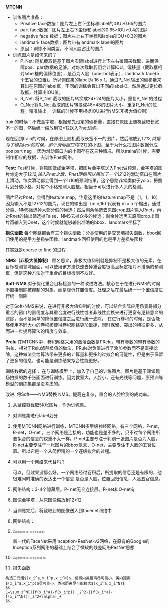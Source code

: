 **MTCNN**

* 训练图片准备：
  * Positive face数据：图片左上右下坐标和label的IOU>0.65的图片
  * part face数据：图片左上右下坐标和label的0.65>IOU>0.4的图片
  * negative face 数据：图片左上右下坐标和lable的IOU<0.3的图片
  * landmark face数据：图片带有landmark label的图片
  * 原因：训练不同类型，不同人脸占比的图片
* 训练图片是如何来的？
  * P_Net: 随机截取是基于图片实际label进行上下左右微调来截取，进而保障pos、part数据的足够。对每次截取我们会计算IOU，偏移量（截取框相对label框的偏移位置），是否为人脸（one-hot表示），landmark face(5个五官的位置)。所以训练集的label为 16 x 1。通过P_Net输出的偏移量来算出在原图的label框，不同的训练会算出不同的label框。然后通过定位截取框，并算出IOU值。
  * R_Net: 将P_Net 截取的图片转换成24*24的图片大小，重复P_Net的过程
  * O_Net:将R_Net 截取的图片转换成48*48的图片大小，重复R_Net的过程。精准输出。
  训练的时候不用根据IOU进行NMS(非极大值抑制)

train的时候：不做金字塔，根据预先设定的偏移量，直接在原图上随机截取长宽不一的图，然后统一缩放到12*12送入Pnet训练。


现在回到train的时候，在原图上随机截取长宽不一的图片，然后缩放到12*12,就是为了模拟test的时候，那个滑动窗口内12*12的小图。至于为什么把图片数据分成pos part nag ，因为滑动窗口内的小图存在这三种情况，所以train的时候，需要制作相应的数据，去训练Pnet网络。

**Test:**
Test时候，将原图做成金字塔，把图片金字塔送入Pnet做预测，金字塔的图片肯定大于12*12,输入Pnet之后，Pnet网络可以相当于一个12*12的滑动窗口在图片上滑动，每次滑动都会得到一个1*1*16的预测结果，这个思路非常类似于yolo，把图片划分成小格，对每个小格预测人脸框。相当于可以进行多人头的检测。

图片经过Pnet，会得到feature map，注意这里的feature map不是（1，1，16） 因为输入不是12*12的图片，现在的输出是（m,n,16) 代表有 m x n 个输出。通过分类、NMS筛选掉大部分假的候选；然后剩余候选去原图crop图片输入Rnet，再对Rnet的输出筛选掉False、NMS去掉众多的候选；剩余候选再去原图crop出图片再输入到Onet，这个时候就能够输出准确的bbox、landmark坐标了

**损失函数**
每个网络都会有三个损失函数：分类使用的是交叉熵损失函数，bbox回归使用的是平方差损失函数、landmark回归使用的也是平方差损失函数

其实就是coarse to fine 的过程


**NMS（非极大值抑制）**
顾名思义，非极大值抑制就是抑制不是极大值的元素。在目标检测领域里面，可以使用该方法快速去掉重合度很高且标定相对不准确的预测框，但是这种方法对于重合的目标检测不友好。

**Soft-NMS**
对于优化重合目标检测的一种改进方法。核心在于在进行NMS的时候不直接删除被抑制的对象，而是降低其置信度。处理之后在最后统一一个置信度进行统一删除

对于Soft-NMS来说，在进行非极大值抑制的时候，可以结合实际应用场景将部分重合的窗口的置信度与其重合度进行线性或者非线性变换来进行更富有逻辑意义的滤除，而不是简单的降低置信度之后进行统一滤除。
在进行卷积的时候，是否能够使用不同大小的卷积核使得卷积网络更加敏捷，同时保留、突出的特征更多，从而进一步提高算法的精度与效率。

**Prelu**
在MTCNN中，卷积网络采用的激活函数是PRelu，带有参数的带有参数的Relu，相对于Relu滤除负值的做法，PRule对负值进行了添加参数而不是直接滤除，这种做法会给算法带来更多的计算量和更多的过拟合的可能性，但是由于保留了更多的信息，也可能是训练结果拟合性能更好。

训练数据的选择：
在与训练模型上，加入了自己的训练图片。图片是基于课堂现场拍摄的数千张画面进行训练。因为教室大，人脸小，还有光线等问题，原预训练模型的训练集都是没考虑的。

改进: 将Soft——NMS替换 NMS。提高在复杂，重合的人脸检测的成功率。



1. 从监控器截取5K张图片，作为训练集。

2. 对训练集进行label划分

3. 使用MTCNN网络进行训练，MTCNN多层级神经网络，有三个网络，P-net，R-net，O-net 。三个网络是连接的，功能也是差不多的，只不过每个网络所要拟合的信息的权重不太一样。P-net主要专注于判别一张图片是否为人脸，R-net主要专注于一张图片的bbox信息，O-net，主要专注于人脸的五官位置。所以它是一个从简但精的一个逐级拟合的过程。

4. 可以用一个网络来代替吗？

   可以，但效果没那么好。一个网络经过卷积后，所提取的信息还是有限的，他很难同时准确的表达出一个信息 是否是人脸，位置回归信息，人脸五官信息。

5. 网络结构：3-4个隐藏层。P- net无全连接层。R-net和O-net有

6. 图像金字塔：从原图像缩放到12*12

7. 当训练完后，将截取到的图像送入到facenet网络中

8. 网络结构：

9. <img src="/Users/kanghaoyu/Library/Mobile Documents/com~apple~CloudDocs/上岸宝典/ML/截屏2021-08-16 下午2.06.45.png" alt="截屏2021-08-16 下午2.06.45" style="zoom:50%;" />

   新一代的FaceNet采用Inception-ResNet-v2网络，在原有的Google的Inception系列网络的基础上结合了微软的残差网络ResNet思想

10. <img src="/Users/kanghaoyu/Library/Mobile Documents/com~apple~CloudDocs/上岸宝典/DL/截屏2021-08-16 下午12.02.08.png" alt="截屏2021-08-16 下午12.02.08" style="zoom:50%;" />

11.  损失函数

    构造三元组$(x_i^a,x_i^p,x_i^N)$，使得内类距离尽可能小，类内距离$(x_i^a,x_i^p)$尽可能小，类间距离尽可能拉大$(x_i^a,x_i^N)$
    $$
    L=\sum_i^N[||f(x_i^a)-f(x_i^p)||_2^2-||f(x_i^a)-f(x_i^\N)||_2^2+\alpha]_+
    $$
    

